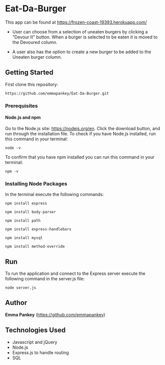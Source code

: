 # Eat-Da-Burger

This app can be found at https://frozen-coast-19393.herokuapp.com/

* User can choose from a selection of uneaten burgers by clicking a "Devour It" button. When a burger is selected to be eaten it is moved to the Devoured column.

* A user also has the option to create a new burger to be added to the Uneaten burger column.

## Getting Started

First clone this repository:

```
https://github.com/emmapankey/Eat-Da-Burger.git
```

### Prerequisites

#### Node.js and npm
Go to the Node.js site: https://nodejs.org/en. Click the download button, and run through the installation file.
To check if you have Node.js installed, run this command in your terminal:
```
node -v
```
To confirm that you have npm installed you can run this command in your terminal:
```
npm -v
```

### Installing Node Packages


In the terminal execute the following commands:

```
npm install express
```
```
npm install body-parser
```
```
npm install path
```
```
npm install express-handlebars
```
```
npm install mysql
```
```
npm install method-override
```

## Run

To run the application and connect to the Express server execute the following command in the server.js file:

```
node server.js
```

## Author

**Emma Pankey** (https://github.com/emmapankey)


## Technologies Used

* Javascript and jQuery
* Node.js
* Express.js to handle routing
* SQL
